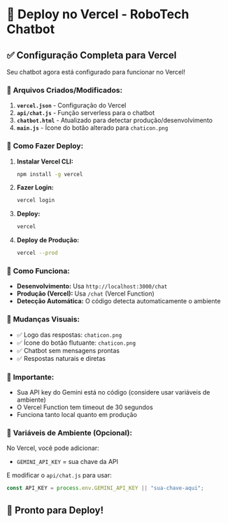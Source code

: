# 🚀 Deploy no Vercel - RoboTech Chatbot

## ✅ **Configuração Completa para Vercel**

Seu chatbot agora está configurado para funcionar no Vercel! 

### 📁 **Arquivos Criados/Modificados:**

1. **`vercel.json`** - Configuração do Vercel
2. **`api/chat.js`** - Função serverless para o chatbot
3. **`chatbot.html`** - Atualizado para detectar produção/desenvolvimento
4. **`main.js`** - Ícone do botão alterado para `chaticon.png`

### 🎯 **Como Fazer Deploy:**

1. **Instalar Vercel CLI:**
   ```bash
   npm install -g vercel
   ```

2. **Fazer Login:**
   ```bash
   vercel login
   ```

3. **Deploy:**
   ```bash
   vercel
   ```

4. **Deploy de Produção:**
   ```bash
   vercel --prod
   ```

### 🔧 **Como Funciona:**

- **Desenvolvimento:** Usa `http://localhost:3000/chat`
- **Produção (Vercel):** Usa `/chat` (Vercel Function)
- **Detecção Automática:** O código detecta automaticamente o ambiente

### 🎨 **Mudanças Visuais:**

- ✅ Logo das respostas: `chaticon.png`
- ✅ Ícone do botão flutuante: `chaticon.png`
- ✅ Chatbot sem mensagens prontas
- ✅ Respostas naturais e diretas

### 🚨 **Importante:**

- Sua API key do Gemini está no código (considere usar variáveis de ambiente)
- O Vercel Function tem timeout de 30 segundos
- Funciona tanto local quanto em produção

### 🔑 **Variáveis de Ambiente (Opcional):**

No Vercel, você pode adicionar:
- `GEMINI_API_KEY` = sua chave da API

E modificar o `api/chat.js` para usar:
```javascript
const API_KEY = process.env.GEMINI_API_KEY || "sua-chave-aqui";
```

## 🎉 **Pronto para Deploy!**
